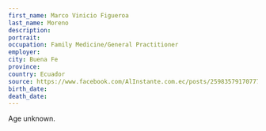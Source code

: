 ```yaml
---
first_name: Marco Vinicio Figueroa
last_name: Moreno
description: 
portrait: 
occupation: Family Medicine/General Practitioner
employer: 
city: Buena Fe
province: 
country: Ecuador
source: https://www.facebook.com/AlInstante.com.ec/posts/2598357917077719
birth_date: 
death_date: 
---
```


Age unknown.